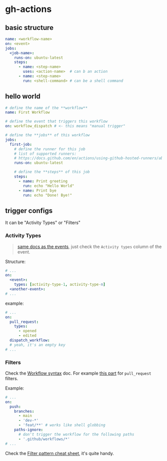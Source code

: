 # gh-actions

## basic structure

```yaml
name: <workflow-name>
on: <event>
jobs:
  <job-name>:
    runs-on: ubuntu-latest
    steps:
      - name: <step-name>
        uses: <action-name>  # can b an action
      - name: <step-name>
        run: <shell-command> # can be a shell command
```

## hello world

```yaml
# define the name of the **workflow**
name: First Workflow

# define the event that triggers this workflow
on: workflow_dispatch # <- this means "manual trigger"

# define the **jobs** of this workflow
jobs:
  first-job: 
    # define the runner for this job
    # list of supported runners:
    # https://docs.github.com/en/actions/using-github-hosted-runners/about-github-hosted-runners#supported-runners-and-hardware-resources
    runs-on: ubuntu-latest

    # define the **steps** of this job
    steps:
      - name: Print greeting
        run: echo "Hello World"
      - name: Print bye
        run: echo "Done! Bye!"
```


## trigger configs

It can be "Activity Types" or "Filters"

### Activity Types

> [same docs as the events](https://docs.github.com/en/actions/using-workflows/events-that-trigger-workflows), just check the `Activity types` column of the event.

Structure:
```yaml
# ...
on:
  <event>:
    types: [activity-type-1, activity-type-n]
  <another-event>:
# ...
```

example:
```yaml
# ...
on:
  pull_request:
    types: 
      - opened
      - edited
  dispatch_workflow:
  # yeah, it's an empty key
# ...
```

### Filters

Check the [Workflow syntax](https://docs.github.com/en/actions/using-workflows/workflow-syntax-for-github-actions) doc. For example [this part](https://docs.github.com/en/actions/using-workflows/workflow-syntax-for-github-actions#onpull_requestpull_request_targetbranchesbranches-ignore) for `pull_request` filters.

Example:
```yaml
# ...
on:
  push:
    branches:
      - main
      - 'dev-*'
      - 'feat/**' # works like shell globbing
    paths-ignore:
      # don't trigger the workflow for the following paths
      - '.github/workflows/*'
# ...
```

Check the [Filter pattern cheat sheet](https://docs.github.com/en/actions/using-workflows/workflow-syntax-for-github-actions#filter-pattern-cheat-sheet), it's quite handy.


